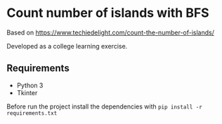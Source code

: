 # Count number of islands with BFS

Based on https://www.techiedelight.com/count-the-number-of-islands/

Developed as a college learning exercise.

## Requirements

- Python 3
- Tkinter

Before run the project install the dependencies with `pip install -r requirements.txt`
